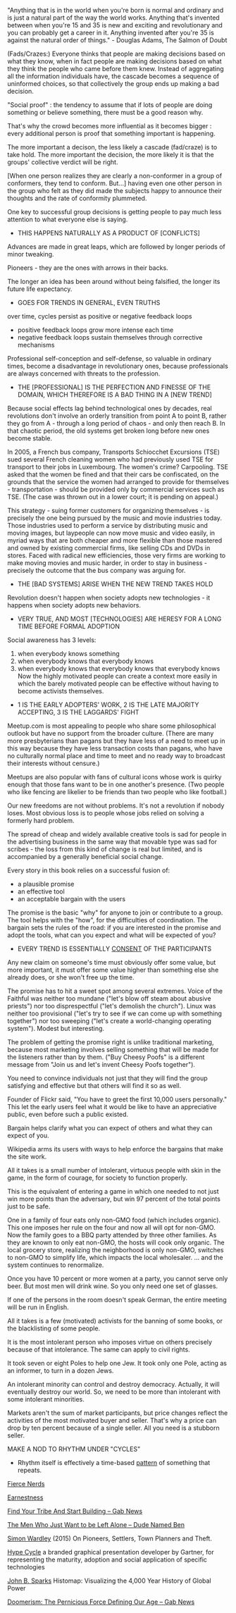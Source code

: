 
"Anything that is in the world when you're born is normal and ordinary
and is just a natural part of the way the world works. Anything that's
invented between when you're 15 and 35 is new and exciting and
revolutionary and you can probably get a career in it. Anything invented
after you're 35 is against the natural order of things." - Douglas
Adams, The Salmon of Doubt

(Fads/Crazes:) Everyone thinks that people are making decisions based on what they know, when in fact people are making decisions based on what they think the people who came before them knew. Instead of aggregating all the information individuals have, the cascade becomes a sequence of uninformed choices, so that collectively the group ends up making a bad decision.

"Social proof" : the tendency to assume that if lots of people are doing something or believe something, there must be a good reason why.

That's why the crowd becomes more influential as it becomes bigger : every additional person is proof that something important is happening.

The more important a decison, the less likely a cascade (fad/craze) is to take hold. The more important the decision, the more likely it is that the groups' collective verdict will be right.

[When one person realizes they are clearly a non-conformer in a group of conformers, they tend to conform. But...] having even one other person in the group who felt as they did made the subjects happy to announce their thoughts and the rate of conformity plummeted.

One key to successful group decisions is getting people to pay much less attention to what everyone else is saying.
- THIS HAPPENS NATURALLY AS A PRODUCT OF [CONFLICTS]

Advances are made in great leaps, which are followed by longer periods of minor tweaking.

Pioneers - they are the ones with arrows in their backs.

The longer an idea has been around without being falsified, the longer its future life expectancy.
- GOES FOR TRENDS IN GENERAL, EVEN TRUTHS

over time, cycles persist as positive or negative feedback loops
- positive feedback loops grow more intense each time
- negative feedback loops sustain themselves through corrective mechanisms

Professional self-conception and self-defense, so valuable in ordinary times, become a disadvantage in revolutionary ones, because professionals are always concerned with threats to the profession.
- THE [PROFESSIONAL] IS THE PERFECTION AND FINESSE OF THE DOMAIN, WHICH THEREFORE IS A BAD THING IN A [NEW TREND]

Because social effects lag behind technological ones by decades, real revolutions don't involve an orderly transition from point A to point B, rather they go from A - through a long period of chaos - and only then reach B. In that chaotic period, the old systems get broken long before new ones become stable.

In 2005, a French bus company, Transports Schiocchet Excursions (TSE) sued several French cleaning women who had previously used TSE for transport to their jobs in Luxembourg. The women's crime? Carpooling. TSE asked that the women be fined and that their cars be confiscated, on the grounds that the service the women had arranged to provide for themselves - transportation - should be provided only by commercial services such as TSE. (The case was thrown out in a lower court; it is pending on appeal.)

This strategy - suing former customers for organizing themselves - is precisely the one being pursued by the music and movie industries today. Those industries used to perform a service by distributing music and moving images, but laypeople can now move music and video easily, in myriad ways that are both cheaper and more flexible than those mastered and owned by existing commercial firms, like selling CDs and DVDs in stores. Faced with radical new efficiencies, those very firms are working to make moving movies and music harder, in order to stay in business - precisely the outcome that the bus company was arguing for.
- THE [BAD SYSTEMS] ARISE WHEN THE NEW TREND TAKES HOLD

Revolution doesn't happen when society adopts new technologies - it happens when society adopts new behaviors.
- VERY TRUE, AND MOST [TECHNOLOGIES] ARE HERESY FOR A LONG TIME BEFORE FORMAL ADOPTION

Social awareness has 3 levels:
1. when everybody knows something
2. when everybody knows that everybody knows
3. when everybody knows that everybody knows that everybody knows
Now the highly motivated people can create a context more easily in which the barely motivated people can be effective without having to become activists themselves.
- 1 IS THE EARLY ADOPTERS' WORK, 2 IS THE LATE MAJORITY ACCEPTING, 3 IS THE LAGGARDS' FIGHT

Meetup.com is most appealing to people who share some philosophical outlook but have no support from the broader culture. (There are many more presbyterians than pagans but they have less of a need to meet up in this way because they have less transaction costs than pagans, who have no culturally normal place and time to meet and no ready way to broadcast their interests without censure.)

Meetups are also popular with fans of cultural icons whose work is quirky enough that those fans want to be in one another's presence. (Two people who like fencing are likelier to be friends than two people who like football.)

Our new freedoms are not without problems. It's not a revolution if nobody loses. Most obvious loss is to people whose jobs relied on solving a formerly hard problem.

The spread of cheap and widely available creative tools is sad for people in the advertising business in the same way that movable type was sad for scribes - the loss from this kind of change is real but limited, and is accompanied by a generally beneficial social change.

Every story in this book relies on a successful fusion of:
+ a plausible promise
+ an effective tool
+ an acceptable bargain with the users

The promise is the basic "why" for anyone to join or contribute to a group.
The tool helps with the "how", for the difficulties of coordination.
The bargain sets the rules of the road: if you are interested in the promise and adopt the tools, what can you expect and what will be expected of you?
- EVERY TREND IS ESSENTIALLY [CONSENT](CONTRACTS) OF THE PARTICIPANTS

Any new claim on someone's time must obviously offer some value, but more important, it must offer some value higher than something else she already does, or she won't free up the time.

The promise has to hit a sweet spot among several extremes. Voice of the Faithful was neither too mundane ("let's blow off steam about abusive priests") nor too disprespectful ("let's demolish the church"). Linux was neither too provisional ("let's try to see if we can come up with something together") nor too sweeping ("let's create a world-changing operating system"). Modest but interesting.

The problem of getting the promise right is unlike traditional marketing, because most marketing involves selling something that will be made for the listeners rather than by them. ("Buy Cheesy Poofs" is a different message from "Join us and let's invent Cheesy Poofs together").

You need to convince individuals not just that they will find the group satisfying and effective but that others will find it so as well.

Founder of Flickr said, "You have to greet the first 10,000 users personally." This let the early users feel what it would be like to have an appreciative public, even before such a public existed.

Bargain helps clarify what you can expect of others and what they can expect of you.

Wikipedia arms its users with ways to help enforce the bargains that make the site work.

All it takes is a small number of intolerant, virtuous people with skin in the game, in the form of courage, for society to function properly.

This is the equivalent of entering a game in which one needed to not just win more points than the adversary, but win 97 percent of the total points just to be safe.

One in a family of four eats only non-GMO food (which includes organic).
This one imposes her rule on the four and now all will opt for non-GMO.
Now the family goes to a BBQ party attended by three other families. As they are known to only eat non-GMO, the hosts will cook only organic.
The local grocery store, realizing the neighborhood is only non-GMO, switches to non-GMO to simplify life, which impacts the local wholesaler.
... and the system continues to renormalize.

Once you have 10 percent or more women at a party, you cannot serve only beer. But most men will drink wine. So you only need one set of glasses.

If one of the persons in the room doesn't speak German, the entire meeting will be run in English.

All it takes is a few (motivated) activists for the banning of some books, or the blacklisting of some people.

It is the most intolerant person who imposes virtue on others precisely because of that intolerance. The same can apply to civil rights.

It took seven or eight Poles to help one Jew.
It took only one Pole, acting as an informer, to turn in a dozen Jews.

An intolerant minority can control and destroy democracy. Actually, it will eventually destroy our world.
So, we need to be more than intolerant with some intolerant minorities.

Markets aren't the sum of market participants, but price changes reflect the activities of the most motivated buyer and seller.
That's why a price can drop by ten percent because of a single seller. All you need is a stubborn seller.

MAKE A NOD TO RHYTHM UNDER "CYCLES"
- Rhythm itself is effectively a time-based [pattern](symbols.md) of something that repeats.

[Fierce Nerds](http://www.paulgraham.com/fn.html)

[Earnestness](http://www.paulgraham.com/earnest.html)

[Find Your Tribe And Start Building – Gab News](https://news.gab.com/2024/05/find-your-tribe-and-start-building/)

[The Men Who Just Want to be Left Alone – Dude Named Ben](https://namedben.com/the-men-who-just-want-to-be-left-alone/)

[Simon Wardley](http://blog.gardeviance.org/2015/03/on-pioneers-settlers-town-planners-and.html)
(2015) On Pioneers, Settlers, Town Planners and Theft.

[Hype Cycle](https://en.wikipedia.org/wiki/Hype_cycle)
a branded graphical presentation developer by Gartner, for representing the maturity, adoption and social application of specific technologies

[John B. Sparks](http://www.visualcapitalist.com/histomap/)
Histomap: Visualizing the 4,000 Year History of Global Power

[Doomerism: The Pernicious Force Defining Our Age – Gab News](https://news.gab.com/2024/08/doomerism-the-pernicious-force-defining-our-age/)
